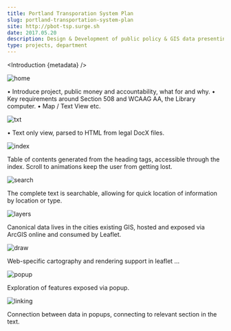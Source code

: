 ```yaml
---
title: Portland Transporation System Plan
slug: portland-transportation-system-plan
site: http://pbot-tsp.surge.sh
date: 2017.05.20
description: Design & Development of public policy & GIS data presenting the City of Portlands plans for 20 years of public works development. The project has a back end that generates searchable, performant web content from canonical .docx files, as well as presenting an application for exploring GIS data.
type: projects, department
---
```


<script>
  import Introduction from '../components/Introduction.svelte'
</script>

<Introduction {metadata} />

![home](https://photos.smugmug.com/Projects/Transporation-service-plan/i-FDz7Dm7/0/06d8752b/X5/home-X5.png)

• Introduce project, public money and accountability, what for and why. 
• Key requirements around Section 508 and WCAAG AA, the Library computer.
• Map / Text View etc.

![txt](https://photos.smugmug.com/Projects/Transporation-service-plan/i-wtLbM6q/0/e06f6dea/X4/txt-X4.png)

• Text only view, parsed to HTML from legal DocX files.

![index](https://photos.smugmug.com/Projects/Transporation-service-plan/i-JB6728d/0/44ff0340/XL/index-XL.gif)

Table of contents generated from the heading tags, accessible through the index. Scroll to animations keep the user from getting lost.

![search](https://photos.smugmug.com/Projects/Transporation-service-plan/i-6xkt8ZR/0/866a11d6/XL/search-XL.gif)

The complete text is searchable, allowing for quick location of  information by location or type.

![layers](https://photos.smugmug.com/Projects/Transporation-service-plan/i-WDDb2MV/0/f418990b/X5/layers-X5.png)

Canonical data lives in the cities existing GIS, hosted and exposed via ArcGIS online and consumed by Leaflet.

![draw](https://photos.smugmug.com/Projects/Transporation-service-plan/i-X4MQVL2/0/5ff57824/X5/draw-X5.png)

Web-specific cartography and rendering support in leaflet …

![popup](https://photos.smugmug.com/Projects/Transporation-service-plan/i-z3tjSrh/0/5aa8532d/X5/popup-X5.png)

Exploration of features exposed via popup.

![linking](https://photos.smugmug.com/Projects/Transporation-service-plan/i-2ZnZVsk/0/a06a6e02/XL/linking-XL.gif)

Connection between data in popups, connecting to relevant section in the text.